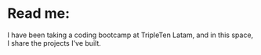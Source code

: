 # Read me:

I have been taking a coding bootcamp at TripleTen Latam, and in this space, I share the projects I've built.
